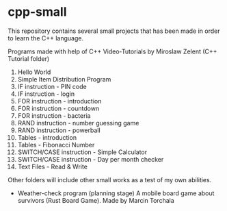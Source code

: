 # cpp-small
This repository contains several small projects that has been made in order to learn the C++ language.

Programs made with help of C++ Video-Tutorials by Miroslaw Zelent (C++ Tutorial folder)
1. Hello World
2. Simple Item Distribution Program
3. IF instruction - PIN code
4. IF instruction - login
5. FOR instruction - introduction
6. FOR instruction - countdown
7. FOR instruction - bacteria
8. RAND instruction - number guessing game
9. RAND instruction - powerball
10. Tables - introduction
11. Tables - Fibonacci Number
12. SWITCH/CASE instruction - Simple Calculator
13. SWITCH/CASE instruction - Day per month checker
14. Text Files - Read & Write

Other folders will include other small works as a test of my own abilities.
- Weather-check program
(planning stage) A mobile board game about survivors (Rust Board Game).
Made by Marcin Torchala
